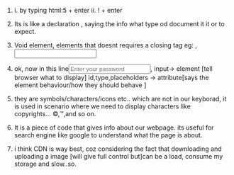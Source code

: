 1. i. by typing html:5 + enter
   ii. ! + enter

2. Its is like a declaration , saying the info what type od document it it or to expect.
3. Void element, elements that doesnt requires a closing tag
eg: <img/>,<input/>
4. ok, now in this line<input
        type="password"
        id="password"
        placeholder="Enter your password"
        required
      />, 
      input-> element [tell browser what to display]
      id,type,placeholders -> attribute[says the element behaviour/how they should behave ]
5. they are symbols/characters/icons etc.. which are not in our keyborad, it is used in scenario where we need to display characters like copyrights... &copy;,&trade;,and so on.
6. It is a piece of code that gives info about our webpage. its useful for search engine like google to understand what the page is about.
7. i think CDN is way best, coz considering the fact that downloading and uploading a image [will give full control but]can be a load, consume my storage and slow..so.
       
